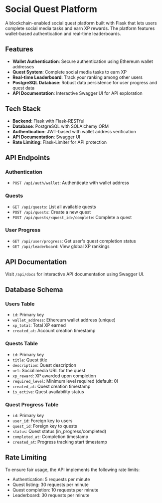 # Social Quest Platform

A blockchain-enabled social quest platform built with Flask that lets users complete social media tasks and earn XP rewards. The platform features wallet-based authentication and real-time leaderboards.

## Features

- **Wallet Authentication**: Secure authentication using Ethereum wallet addresses
- **Quest System**: Complete social media tasks to earn XP
- **Real-time Leaderboard**: Track your ranking among other users
- **PostgreSQL Database**: Robust data persistence for user progress and quest data
- **API Documentation**: Interactive Swagger UI for API exploration

## Tech Stack

- **Backend**: Flask with Flask-RESTful
- **Database**: PostgreSQL with SQLAlchemy ORM
- **Authentication**: JWT-based with wallet address verification
- **API Documentation**: Swagger UI
- **Rate Limiting**: Flask-Limiter for API protection

## API Endpoints

### Authentication
- `POST /api/auth/wallet`: Authenticate with wallet address

### Quests
- `GET /api/quests`: List all available quests
- `POST /api/quests`: Create a new quest
- `POST /api/quests/<quest_id>/complete`: Complete a quest

### User Progress
- `GET /api/user/progress`: Get user's quest completion status
- `GET /api/leaderboard`: View global XP rankings

## API Documentation

Visit `/api/docs` for interactive API documentation using Swagger UI.

## Database Schema

### Users Table
- `id`: Primary key
- `wallet_address`: Ethereum wallet address (unique)
- `xp_total`: Total XP earned
- `created_at`: Account creation timestamp

### Quests Table
- `id`: Primary key
- `title`: Quest title
- `description`: Quest description
- `url`: Social media URL for the quest
- `xp_reward`: XP awarded upon completion
- `required_level`: Minimum level required (default: 0)
- `created_at`: Quest creation timestamp
- `is_active`: Quest availability status

### Quest Progress Table
- `id`: Primary key
- `user_id`: Foreign key to users
- `quest_id`: Foreign key to quests
- `status`: Quest status (in_progress/completed)
- `completed_at`: Completion timestamp
- `created_at`: Progress tracking start timestamp

## Rate Limiting

To ensure fair usage, the API implements the following rate limits:
- Authentication: 5 requests per minute
- Quest listing: 30 requests per minute
- Quest completion: 10 requests per minute
- Leaderboard: 30 requests per minute